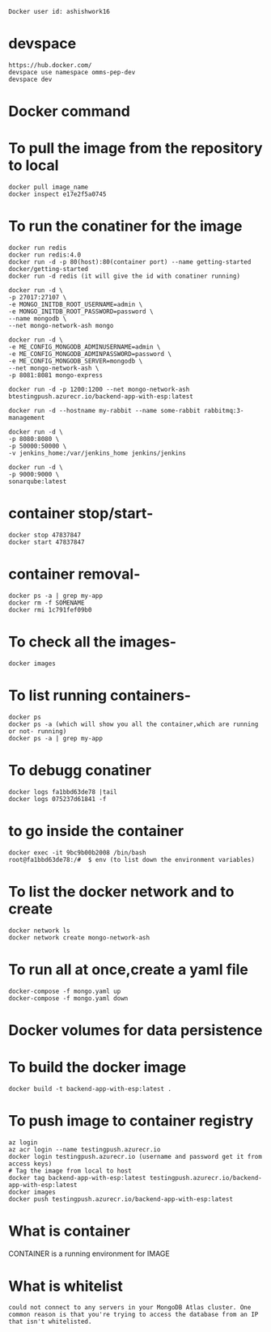     Docker user id: ashishwork16

# devspace 
	https://hub.docker.com/ 
	devspace use namespace omms-pep-dev
	devspace dev

# Docker command

# To pull the image from the repository to local
    docker pull image_name
    docker inspect e17e2f5a0745
# To run the conatiner for the image
    docker run redis
    docker run redis:4.0
    docker run -d -p 80(host):80(container port) --name getting-started docker/getting-started
    docker run -d redis (it will give the id with conatiner running)
    
    docker run -d \
    -p 27017:27107 \
    -e MONGO_INITDB_ROOT_USERNAME=admin \
    -e MONGO_INITDB_ROOT_PASSWORD=password \
    --name mongodb \
    --net mongo-network-ash mongo

    docker run -d \
    -e ME_CONFIG_MONGODB_ADMINUSERNAME=admin \
    -e ME_CONFIG_MONGODB_ADMINPASSWORD=password \
    -e ME_CONFIG_MONGODB_SERVER=mongodb \
    --net mongo-network-ash \
    -p 8081:8081 mongo-express

    docker run -d -p 1200:1200 --net mongo-network-ash btestingpush.azurecr.io/backend-app-with-esp:latest
    
    docker run -d --hostname my-rabbit --name some-rabbit rabbitmq:3-management

    docker run -d \
    -p 8080:8080 \
    -p 50000:50000 \
    -v jenkins_home:/var/jenkins_home jenkins/jenkins

    docker run -d \
    -p 9000:9000 \
    sonarqube:latest

# container stop/start-
    docker stop 47837847
    docker start 47837847
# container removal-
    docker ps -a | grep my-app
    docker rm -f SOMENAME
    docker rmi 1c791fef09b0
# To check all the images-
    docker images
# To list running containers-
    docker ps
    docker ps -a (which will show you all the container,which are running or not- running)
    docker ps -a | grep my-app
# To debugg conatiner
    docker logs fa1bbd63de78 |tail
    docker logs 075237d61841 -f
# to go inside the container
    docker exec -it 9bc9b00b2008 /bin/bash
    root@fa1bbd63de78:/#  $ env (to list down the environment variables)
# To list the docker network and to create
    docker network ls
    docker network create mongo-network-ash 
# To run all at once,create a yaml file
    docker-compose -f mongo.yaml up
    docker-compose -f mongo.yaml down 
# Docker volumes for data persistence  
# To build the docker image
    docker build -t backend-app-with-esp:latest .

# To push image to container registry
    az login
    az acr login --name testingpush.azurecr.io
    docker login testingpush.azurecr.io (username and password get it from access keys)
    # Tag the image from local to host
    docker tag backend-app-with-esp:latest testingpush.azurecr.io/backend-app-with-esp:latest
    docker images
    docker push testingpush.azurecr.io/backend-app-with-esp:latest


# What is container
CONTAINER is a running environment for IMAGE    

# What is whitelist
    could not connect to any servers in your MongoDB Atlas cluster. One common reason is that you're trying to access the database from an IP that isn't whitelisted.